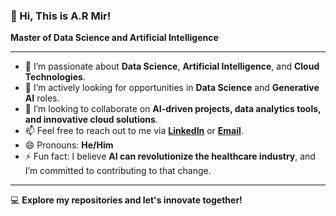 ### 👋 Hi, This is A.R Mir!

**Master of Data Science and Artificial Intelligence**

---

- 👀 I’m passionate about **Data Science**, **Artificial Intelligence**, and **Cloud Technologies**.
- 🌱 I’m actively looking for opportunities in **Data Science** and **Generative AI** roles.
- 💞️ I’m looking to collaborate on **AI-driven projects, data analytics tools, and innovative cloud solutions**.
- 📫 Feel free to reach out to me via **[LinkedIn](https://www.linkedin.com/in/aaqib-rashid-mir)** or **[Email](mailto:mtechbro94@gmail.com)**.
- 😄 Pronouns: **He/Him**
- ⚡ Fun fact: I believe **AI can revolutionize the healthcare industry**, and I’m committed to contributing to that change.

---

💻 **Explore my repositories and let's innovate together!**  
